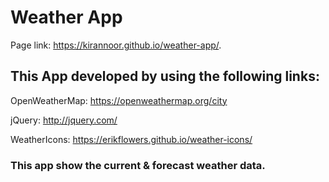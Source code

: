 # Weather App

Page link: https://kirannoor.github.io/weather-app/.

## This App developed by using the following links:

OpenWeatherMap: https://openweathermap.org/city

jQuery: http://jquery.com/

WeatherIcons: https://erikflowers.github.io/weather-icons/

### This app show the current & forecast weather data.



